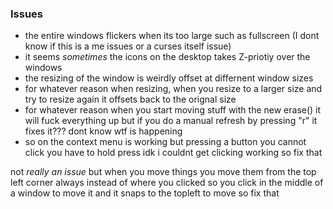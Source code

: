 ### Issues
- the entire windows flickers when its too large such as fullscreen (I dont know if this is a me issues or a curses itself issue)
- it seems *sometimes* the icons on the desktop takes Z-priotiy over the windows
- the resizing of the window is weirdly offset at differnent window sizes
- for whatever reason when resizing, when you resize to a larger size and try to resize again it offsets back to the orignal size
- for whatever reason when you start moving stuff with the new erase() it will fuck everything up but if you do a manual refresh by pressing "r" it fixes it??? dont know wtf is happening
- so on the context menu is working but pressing a button you cannot click you have to hold press idk i couldnt get clicking working so fix that



not *really an issue* but when you move things you move them from the top left corner always instead of where you clicked so you click in the middle of a window to move it and it snaps to the topleft to move so fix that
